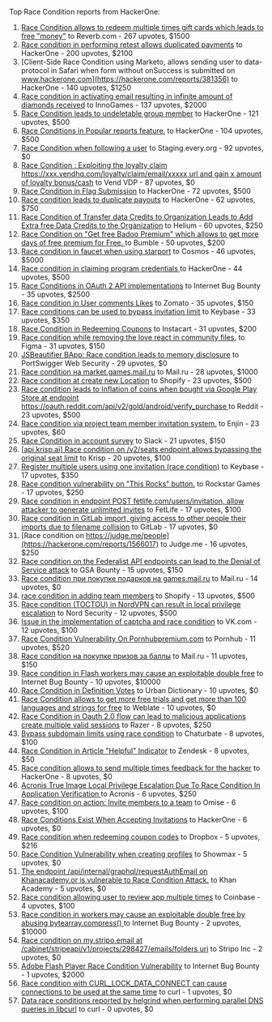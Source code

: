 Top Race Condition reports from HackerOne:

1. [Race Condition allows to redeem multiple times gift cards which leads to free "money"](https://hackerone.com/reports/759247) to Reverb.com - 267 upvotes, $1500
2. [Race condition in performing retest allows duplicated payments](https://hackerone.com/reports/429026) to HackerOne - 200 upvotes, $2100
3. [Client-Side Race Condition using Marketo, allows sending user to data-protocol in Safari when form without onSuccess is submitted on www.hackerone.com](https://hackerone.com/reports/381356) to HackerOne - 140 upvotes, $1250
4. [Race condition in activating email resulting in infinite amount of diamonds received](https://hackerone.com/reports/509629) to InnoGames - 137 upvotes, $2000
5. [Race Condition leads to undeletable group member](https://hackerone.com/reports/604534) to HackerOne - 121 upvotes, $500
6. [Race Conditions in Popular reports feature.](https://hackerone.com/reports/146845) to HackerOne - 104 upvotes, $500
7. [Race Condition when following a user](https://hackerone.com/reports/927384) to Staging.every.org - 92 upvotes, $0
8. [Race Condition : Exploiting the loyalty claim https://xxx.vendhq.com/loyalty/claim/email/xxxxx url and gain x amount of loyalty bonus/cash](https://hackerone.com/reports/331940) to Vend VDP - 87 upvotes, $0
9. [Race Condition in Flag Submission](https://hackerone.com/reports/454949) to HackerOne - 72 upvotes, $500
10. [Race condition leads to duplicate payouts](https://hackerone.com/reports/220445) to HackerOne - 62 upvotes, $750
11. [Race Condition of Transfer data Credits to Organization Leads to Add Extra free Data Credits to the Organization](https://hackerone.com/reports/974892) to Helium - 60 upvotes, $250
12. [Race Condition on "Get free Badoo Premium" which allows to get more days of free premium for Free. ](https://hackerone.com/reports/1037430) to Bumble - 50 upvotes, $200
13. [Race condition in faucet when using starport](https://hackerone.com/reports/1438052) to Cosmos - 46 upvotes, $5000
14. [Race condition in claiming program credentials ](https://hackerone.com/reports/488985) to HackerOne - 44 upvotes, $500
15. [Race Conditions in OAuth 2 API implementations](https://hackerone.com/reports/55140) to Internet Bug Bounty - 35 upvotes, $2500
16. [Race condition in User comments  Likes](https://hackerone.com/reports/1409913) to Zomato - 35 upvotes, $150
17. [Race conditions can be used to bypass invitation limit](https://hackerone.com/reports/115007) to Keybase - 33 upvotes, $350
18. [Race Condition in Redeeming Coupons](https://hackerone.com/reports/157996) to Instacart - 31 upvotes, $200
19. [Race condition while removing the love react in community files.](https://hackerone.com/reports/996141) to Figma - 31 upvotes, $150
20. [JSBeautifier BApp: Race condition leads to memory disclosure](https://hackerone.com/reports/187134) to PortSwigger Web Security - 29 upvotes, $0
21. [Race condition на market.games.mail.ru](https://hackerone.com/reports/317557) to Mail.ru - 28 upvotes, $1000
22. [Race condition at create new Location](https://hackerone.com/reports/413759) to Shopify - 23 upvotes, $500
23. [Race condition leads to Inflation of coins when bought via Google Play Store at endpoint https://oauth.reddit.com/api/v2/gold/android/verify_purchase ](https://hackerone.com/reports/801743) to Reddit - 23 upvotes, $500
24. [Race condition via project team member invitation system.](https://hackerone.com/reports/1108291) to Enjin - 23 upvotes, $60
25. [Race Condition in account survey](https://hackerone.com/reports/165570) to Slack - 21 upvotes, $150
26. [[api.krisp.ai] Race condition on /v2/seats endpoint allows bypassing the original seat limit](https://hackerone.com/reports/1418419) to Krisp - 20 upvotes, $100
27. [Register multiple users using one invitation (race condition)](https://hackerone.com/reports/148609) to Keybase - 17 upvotes, $350
28. [Race condition vulnerability on "This Rocks" button.](https://hackerone.com/reports/474021) to Rockstar Games - 17 upvotes, $250
29. [Race condition in endpoint POST fetlife.com/users/invitation, allow attacker to generate unlimited invites](https://hackerone.com/reports/1460373) to FetLife - 17 upvotes, $100
30. [Race condition in GitLab import, giving access to other people their imports due to filename collision](https://hackerone.com/reports/214028) to GitLab - 17 upvotes, $0
31. [Race condition on https://judge.me/people](https://hackerone.com/reports/1566017) to Judge.me  - 16 upvotes, $250
32. [Race condition on the Federalist API endpoints can lead to the Denial of Service attack](https://hackerone.com/reports/249319) to GSA Bounty - 15 upvotes, $150
33. [Race condition при покупке подарков на games.mail.ru](https://hackerone.com/reports/685432) to Mail.ru - 14 upvotes, $0
34. [race condition in adding team members](https://hackerone.com/reports/176127) to Shopify - 13 upvotes, $500
35. [Race condition (TOCTOU) in NordVPN can result in local privilege escalation](https://hackerone.com/reports/768110) to Nord Security - 12 upvotes, $500
36. [Issue in the implementation of captcha and race condition](https://hackerone.com/reports/67562) to VK.com - 12 upvotes, $100
37. [Race Condition Vulnerability On Pornhubpremium.com](https://hackerone.com/reports/183624) to Pornhub - 11 upvotes, $520
38. [Race condition на покупке призов за баллы](https://hackerone.com/reports/700833) to Mail.ru - 11 upvotes, $150
39. [Race condition in Flash workers may cause an exploitabl​e double free](https://hackerone.com/reports/37240) to Internet Bug Bounty - 10 upvotes, $10000
40. [Race Condition in Definition Votes](https://hackerone.com/reports/152717) to Urban Dictionary - 10 upvotes, $0
41. [Race Condition allows to get more free trials and get more than 100 languages and strings for free](https://hackerone.com/reports/1087188) to Weblate - 10 upvotes, $0
42. [Race Condition in Oauth 2.0 flow can lead to malicious applications create multiple valid sessions](https://hackerone.com/reports/699112) to Razer - 8 upvotes, $250
43. [Bypass subdomain limits using race condition](https://hackerone.com/reports/395351) to Chaturbate - 8 upvotes, $100
44. [Race Condition in Article "Helpful" Indicator](https://hackerone.com/reports/109485) to Zendesk - 8 upvotes, $50
45. [Race condition allows to send multiple times feedback for the hacker](https://hackerone.com/reports/1132171) to HackerOne - 8 upvotes, $0
46. [Acronis True Image Local Privilege Escalation Due To Race Condition In Application Verification ](https://hackerone.com/reports/1251464) to Acronis - 6 upvotes, $250
47. [Race condition on action: Invite members to a team](https://hackerone.com/reports/1285538) to Omise - 6 upvotes, $100
48. [Race Conditions Exist When Accepting Invitations](https://hackerone.com/reports/119354) to HackerOne - 6 upvotes, $0
49. [Race condition when redeeming coupon codes](https://hackerone.com/reports/59179) to Dropbox - 5 upvotes, $216
50. [Race Condition Vulnerability when creating profiles](https://hackerone.com/reports/1428690) to Showmax - 5 upvotes, $0
51. [The endpoint /api/internal/graphql/requestAuthEmail on Khanacademy.or is vulnerable to Race Condition Attack.](https://hackerone.com/reports/1293377) to Khan Academy - 5 upvotes, $0
52. [Race condition allowing user to review app multiple times](https://hackerone.com/reports/106360) to Coinbase - 4 upvotes, $100
53. [Race condition in workers may cause an exploitable double free by abusing bytearray.compress()  ](https://hackerone.com/reports/47227) to Internet Bug Bounty - 2 upvotes, $10000
54. [Race condition on my.stripo.email at /cabinet/stripeapi/v1/projects/298427/emails/folders uri](https://hackerone.com/reports/994051) to Stripo Inc - 2 upvotes, $0
55. [Adobe Flash Player Race Condition Vulnerability](https://hackerone.com/reports/119657) to Internet Bug Bounty - 1 upvotes, $2000
56. [Race condition with CURL_LOCK_DATA_CONNECT can cause connections to be used at the same time](https://hackerone.com/reports/724134) to curl - 1 upvotes, $0
57. [Data race conditions reported by helgrind when performing parallel DNS queries in libcurl](https://hackerone.com/reports/1019457) to curl - 0 upvotes, $0
